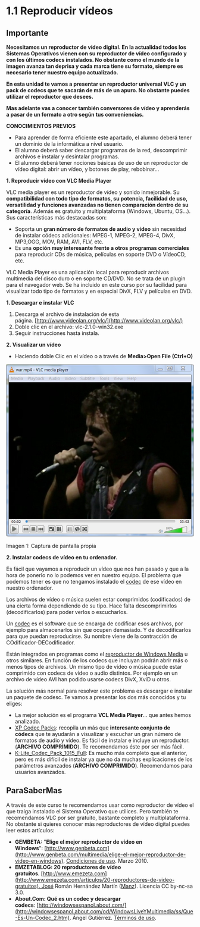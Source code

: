 # 1.1 Reproducir vídeos

## Importante

**Necesitamos un reproductor de vídeo digital. En la actualidad todos los Sistemas Operativos vienen con su reproductor de vídeo configurado y con los últimos codecs instalados. No obstante como el mundo de la imagen avanza tan deprisa y cada marca tiene su formato, siempre es necesario tener nuestro equipo actualizado.**

**En esta unidad te vamos a presentar un reproductor universal VLC y un pack de codecs que te sacarán de más de un apuro. No obstante puedes utilizar el reproductor que desees.**

**Mas adelante vas a conocer también conversores de vídeo y aprenderás a pasar de un formato a otro según tus conveniencias.**

**CONOCIMIENTOS PREVIOS**

*   Para aprender de forma eficiente este apartado, el alumno deberá tener un dominio de la informática a nivel usuario.
*   El alumno deberá saber descargar programas de la red, descomprimir archivos e instalar y desintalar programas.
*   El alumno deberá tener nociones básicas de uso de un reproductor de vídeo digital: abrir un vídeo, y botones de play, rebobinar... 

**1\. Reproducir vídeo con VLC Media Player**

VLC media player es un reproductor de vídeo y sonido inmejorable. Su **compatibilidad con todo tipo de formatos, su potencia, facilidad de uso, versatilidad y funciones avanzadas no tienen comparación dentro de su categoría**. Además es gratuito y multiplataforma (Windows, Ubuntu, OS...). Sus características más destacadas son:

*   Soporta un **gran número de formatos de audio y vídeo** sin necesidad de instalar códecs adicionales: MPEG-1, MPEG-2, MPEG-4, DivX, MP3,OGG, MOV, RAM, AVI, FLV, etc.
*   Es una **opción muy interesante frente a otros programas comerciales** para reproducir CDs de música, películas en soporte DVD o VídeoCD, etc.

VLC Media Player es una aplicación local para reproducir archivos multimedia del disco duro o en soporte CD/DVD. No se trata de un plugin para el navegador web. Se ha incluido en este curso por su facilidad para visualizar todo tipo de formatos y en especial DivX, FLV y películas en DVD.

**1\. Descargar e instalar VLC**

1.  Descarga el archivo de instalación de esta página. [http://www.videolan.org/vlc/](http://www.videolan.org/vlc/)
2.  Doble clic en el archivo: vlc-2.1.0-win32.exe
3.  Seguir instrucciones hasta instala.

**2\. Visualizar un vídeo**

*   Haciendo doble Clic en el vídeo o a través de **Media>Open File (Ctrl+O)**


![](img/bruce.jpg "VLC Media Player")


Imagen 1: Captura de pantalla propia 

**2\. Instalar codecs de vídeo en tu ordenador.**

Es fácil que vayamos a reproducir un vídeo que nos han pasado y que a la hora de ponerlo no lo podemos ver en nuestro equipo. El problema que podemos tener es que no tengamos instalado el [codec](http://es.wikipedia.org/wiki/C%C3%B3dec) de ese vídeo en nuestro ordenador.

Los archivos de vídeo o música suelen estar comprimidos (codificados) de una cierta forma dependiendo de su tipo. Hace falta descomprimirlos (decodificarlos) para poder verlos o escucharlos.  
  
Un [codec](http://es.wikipedia.org/wiki/C%C3%B3dec) es el software que se encarga de codificar esos archivos, por ejemplo para almacenarlos sin que ocupen demasiado. Y de decodificarlos para que puedan reproducirse. Su nombre viene de la contracción de COdificador-DECodificador.  
  
Están integrados en programas como el [reproductor de Windows Media](http://windowsespanol.about.com/od/WindowsLiveYMultimedia/ss/Reproductor-Windows-Media.htm) u otros similares. En función de los codecs que incluyan podrán abrir más o menos tipos de archivos. Un mismo tipo de vídeo o música puede estar comprimido con codecs de vídeo o audio distintos. Por ejemplo en un archivo de vídeo AVI han podido usarse codecs DivX, XviD u otros.

La solución más normal para resolver este problema es descargar e instalar un paquete de codesc. Te vamos a presentar los dos más conocidos y tu eliges:

*   La mejor solución es el programa **VCL Media Player**... que antes hemos analizado.
*   [XP Codec Packs](http://aularagon.catedu.es/materialesaularagon2013/imagen/XP-Codec-Pack-2.5.8.rar): recopila un más que **interesante conjunto de códecs** que te ayudarán a visualizar y escuchar un gran número de formatos de audio y vídeo. Es fácil de instalar e incluye un reproductor. (**ARCHIVO COMPRIMIDO**). Te recomendamos éste por ser más fácil.
*   [K-Lite\_Codec\_Pack\_1015\_Full](http://aularagon.catedu.es/materialesaularagon2013/imagen/K-Lite_Codec_Pack_1015_Full.rar): Es mucho más completo que el anterior, pero es más difícil de instalar ya que no da muchas explicaciones de los parámetros avanzados (**ARCHIVO COMPRIMIDO**). Recomendamos para usuarios avanzados.

## ParaSaberMas

A través de este curso te recomendamos usar como reproductor de vídeo el que traiga instalado el Sistema Operativo que utilices. Pero también te recomendamos VLC por ser gratuito, bastante completo y multiplataforma. No obstante si quieres conocer más reproductores de vídeo digital puedes leer estos artículos:

*   **GEMBETA:** "**Elige el mejor reproductor de vídeo en Windows**": [http://www.genbeta.com](http://www.genbeta.com/multimedia/elige-el-mejor-reproductor-de-video-en-windows). [Condiciones de uso](http://www.weblogssl.com/contenidos). Marzo 2010.
*   **EMZETABLOG: 20 reproductores de vídeo gratuitos**. [http://www.emezeta.com](http://www.emezeta.com/articulos/20-reproductores-de-video-gratuitos). José Román Hernández Martín ([Manz](https://twitter.com/Manz)). Licencia CC by-nc-sa 3.0.
*   **About.Com: Qué es un codec y descargar codecs**: [http://windowsespanol.about.com/](http://windowsespanol.about.com/od/WindowsLiveYMultimedia/ss/Que-Es-Un-Codec_2.htm). Ángel Gutiérrez. [Términos de uso](http://www.about.com/gi/pages/uagree.htm).

